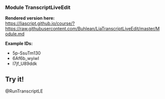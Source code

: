 <!--

author: Alexander Buhl
version: 2.0.0

comment: Both an embedded youtube player and a transcript download and edit tool designed to assist presentation teaching in university.

script: https://cdn.jsdelivr.net/gh/Buhlean/LiaTranscriptLiveEdit/src/Module.js
script: https://cdn.jsdelivr.net/gh/Buhlean/LiaTranscriptLiveEdit/src/ElmModule.js

@RunTranscriptLE
<div id="player"></div>
<div id="ElmHook"></div>
<script>
  function startupElm(){
    try{
      startElm();
    }catch(e){
      console.log("Loading")
      setTimeout(startupELm, 500);
    }
  }
  startupElm()
</script>
@end

-->

### Module TranscriptLiveEdit

**Rendered version here:**<br/>
https://liascript.github.io/course/?https://raw.githubusercontent.com/Buhlean/LiaTranscriptLiveEdit/master/Module.md

**Example IDs:**
* 5p-SsuTm130
* 6Af6b_wyiwI
* I7jf_U89ddk

## Try it!

@RunTranscriptLE
